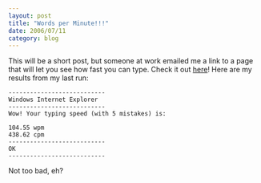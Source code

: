```yaml
---
layout: post
title: "Words per Minute!!!"
date: 2006/07/11
category: blog
---
```


This will be a short post, but someone at work emailed me a link to a page that will let you see how fast you can type. Check it out [here](http://labs.jphantom.com/wpm)! Here are my results from my last run:

    ---------------------------
    Windows Internet Explorer
    ---------------------------
    Wow! Your typing speed (with 5 mistakes) is:

    104.55 wpm
    438.62 cpm
    ---------------------------
    OK
    ---------------------------

Not too bad, eh?


